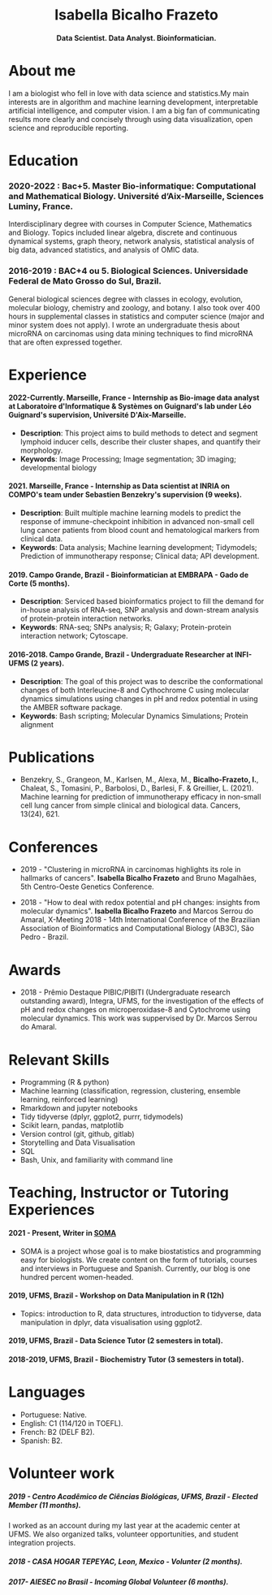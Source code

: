 
<h1 align="center"> Isabella Bicalho Frazeto </h1>
<h4 align="center">  Data Scientist. Data Analyst. Bioinformatician.
 </h4>


# About me 
I am a biologist who fell in love with data science and statistics.My main interests are in algorithm and machine learning development, interpretable artificial intelligence, and computer vision. I am a big fan of communicating results more clearly and concisely through using data visualization, open science and reproducible reporting.

# Education
### 2020-2022 : Bac+5. Master Bio-informatique: Computational and Mathematical Biology. Université d’Aix-Marseille, Sciences Luminy, France.
Interdisciplinary degree with courses in Computer Science, Mathematics and Biology. Topics included linear algebra, discrete and continuous dynamical systems, graph theory, network analysis, statistical analysis of big data, advanced statistics, and analysis of OMIC data.

### 2016-2019 : BAC+4 ou 5. Biological Sciences. Universidade Federal de Mato Grosso do Sul, Brazil.
General biological sciences degree with classes in ecology, evolution, molecular biology, chemistry and zoology, and botany. I also took over 400 hours in supplemental classes in statistics and computer science (major and minor system does not apply). I wrote an undergraduate thesis about microRNA on carcinomas using data mining techniques to find microRNA that are often expressed together.

# Experience

#### 2022-Currently. Marseille, France - Internship as **Bio-image data analyst** at Laboratoire d'Informatique & Systèmes on Guignard's lab under Léo Guignard's supervision, Université D'Aix-Marseille.
 - **Description**: This project aims to build methods to detect and segment lymphoid inducer cells, describe their cluster shapes, and quantify their morphology.
 - **Keywords**: Image Processing; Image segmentation; 3D imaging; developmental biology

#### 2021. Marseille, France - Internship as **Data scientist** at **INRIA** on COMPO's team under Sebastien Benzekry's supervision (9 weeks).
  - **Description**: Built multiple machine learning models to predict the response of immune-checkpoint inhibition in advanced non-small cell lung cancer patients from blood count and hematological markers from clinical data.
  -  **Keywords**: Data analysis; Machine learning development; Tidymodels; Prediction of immunotherapy response; Clinical data; API development.

#### 2019. Campo Grande, Brazil - **Bioinformatician** at  **EMBRAPA - Gado de Corte** (5 months).
  - **Description**: Serviced based bioinformatics project to fill the demand for in-house analysis of RNA-seq, SNP analysis and down-stream analysis of protein-protein interaction networks.
  - **Keywords**: RNA-seq; SNPs analysis; R; Galaxy; Protein-protein interaction network; Cytoscape.

#### 2016-2018. Campo Grande, Brazil - **Undergraduate Researcher** at **INFI- UFMS** (2 years).
 - **Description**: The goal of this project was to describe the conformational changes of both Interleucine-8 and Cythochrome C using molecular dynamics simulations using changes in pH and redox potential in using the AMBER software package.
 - **Keywords**: Bash scripting; Molecular Dynamics Simulations; Protein alignment

# Publications
 * Benzekry, S., Grangeon, M., Karlsen, M., Alexa, M., **Bicalho-Frazeto, I.**, Chaleat, S., Tomasini, P., Barbolosi, D., Barlesi, F.  & Greillier, L. (2021). Machine learning for prediction of immunotherapy efficacy in non-small cell lung cancer from simple clinical and biological data. Cancers, 13(24), 621.

# Conferences
 * 2019 - "Clustering in microRNA in carcinomas highlights its role in hallmarks of cancers". **Isabella Bicalho Frazeto** and Bruno Magalhães, 5th Centro-Oeste Genetics Conference.

 * 2018 - "How to deal with redox potential and pH changes: insights from molecular dynamics". **Isabella Bicalho Frazeto** and Marcos Serrou do Amaral, X-Meeting 2018 - 14th International Conference of the Brazilian Association of Bioinformatics and Computational Biology (AB3C), São Pedro - Brazil.


# Awards
 * 2018 - Prêmio Destaque PIBIC/PIBITI (Undergraduate research outstanding award),  Integra, UFMS, for the investigation of the effects of pH and redox changes on microperoxidase-8 and Cytochrome using molecular dynamics. This work was suppervised by Dr. Marcos Serrou do Amaral.

# Relevant Skills
   - Programming  (R & python)
   - Machine learning (classification, regression, clustering, ensemble learning, reinforced learning)
   - Rmarkdown and jupyter notebooks
   - Tidy tidyverse (dplyr, ggplot2, purrr, tidymodels)
   - Scikit learn, pandas, matplotlib
   - Version control (git, github, gitlab)
   - Storytelling and Data Visualisation
   - SQL
   - Bash, Unix, and familiarity with command line

# Teaching, Instructor or Tutoring Experiences
#### 2021 - Present, **Writer** in [SOMA](https://www.somaquadrados.com/)
- SOMA is a project whose goal is to make biostatistics and programming easy for biologists. We create content on the form of tutorials, courses and interviews in Portuguese and Spanish. Currently, our blog is one hundred percent women-headed.

#### 2019, UFMS, Brazil - **Workshop on Data Manipulation in R** (12h)
  - Topics: introduction to R, data structures, introduction to tidyverse, data manipulation in dplyr, data visualisation using ggplot2.

#### 2019, UFMS, Brazil - **Data Science Tutor** (2 semesters in total).

#### 2018-2019, UFMS, Brazil - **Biochemistry Tutor**  (3 semesters in total).

# Languages
- Portuguese:  Native.
- English: C1 (114/120 in TOEFL).
- French: B2 (DELF B2).
- Spanish: B2.

# Volunteer work
##### 2019 - Centro Acadêmico de Ciências Biológicas, UFMS, Brazil - Elected Member (11 months).
I worked as an account during my last year at the academic center at UFMS. We also organized talks, volunteer opportunities, and student integration projects.

##### 2018 - CASA HOGAR TEPEYAC, Leon, Mexico - Volunter (2 months).

##### 2017- AIESEC no Brasil - Incoming Global Volunteer (6 months).
